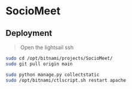 # SocioMeet

## Deployment
> Open the lightsail ssh
```bash
sudo cd /opt/bitnami/projects/SocioMeet/
sudo git pull origin main

sudo python manage.py collectstatic
sudo /opt/bitnami/ctlscript.sh restart apache
```
